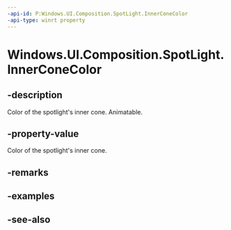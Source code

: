 ```yaml
---
-api-id: P:Windows.UI.Composition.SpotLight.InnerConeColor
-api-type: winrt property
---
```


<!-- Property syntax
public Windows.UI.Color InnerConeColor { get;  set; }
-->

# Windows.UI.Composition.SpotLight.InnerConeColor

## -description
Color of the spotlight's inner cone. Animatable.



## -property-value
Color of the spotlight's inner cone.

## -remarks

## -examples

## -see-also
